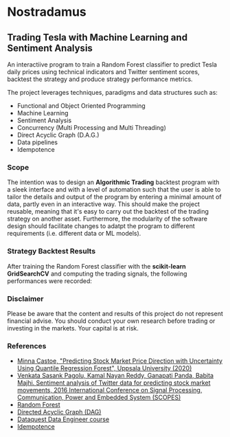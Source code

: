 # Nostradamus

## Trading Tesla with Machine Learning and Sentiment Analysis

An interactiive program to train a Random Forest classifier to predict Tesla daily prices using technical indicators and Twitter sentiment scores, backtest the strategy and produce strategy performance metrics.

The project leverages techniques, paradigms and data structures such as:

- Functional and Object Oriented Programming
- Machine Learning
- Sentiment Analysis
- Concurrency (Multi Processing and Multi Threading)
- Direct Acyclic Graph (D.A.G.)
- Data pipelines
- Idempotence


### Scope

The intention was to design an **Algorithmic Trading** backtest program with a sleek interface and with a level of automation such that the user is able to tailor the details and output of the program by entering a minimal amount of data, partly even in an interactive way. This should make the project reusable, meaning that it's easy to carry out the backtest of the trading strategy on another asset. Furthermore, the modularity of the software design should facilitate changes to adatpt the program to different requirements (i.e. different data or ML models).

### Strategy Backtest Results

After training the Random Forest classifier with the **scikit-learn GridSearchCV** and computing the trading signals, the following performances were recorded: 

### Disclaimer

Please be aware that the content and results of this project do not represent financial advise. You should conduct your own research before trading or investing in the markets. Your capital is at risk.


### References

- [Minna Castoe, "Predicting Stock Market Price Direction with Uncertainty Using Quantile Regression Forest", Uppsala University (2020)](https://www.diva-portal.org/smash/get/diva2:1503760/FULLTEXT02)
- [Venkata Sasank Pagolu, Kamal Nayan Reddy, Ganapati Panda, Babita Majhi. Sentiment analysis of Twitter data for predicting stock market movements, 2016 International Conference on Signal Processing, Communication, Power and Embedded System (SCOPES)](https://ieeexplore.ieee.org/abstract/document/7955659/metrics#metrics)
- [Random Forest](https://en.wikipedia.org/wiki/Random_forest)
- [Directed Acyclic Graph (DAG)](https://www.capgemini.com/gb-en/2020/10/introducing-directed-acyclic-graphs-and-their-use-cases/)
- [Dataquest Data Engineer course](https://www.dataquest.io/path/data-engineer/)
- [Idempotence](https://stackoverflow.com/questions/1077412/what-is-an-idempotent-operation)
